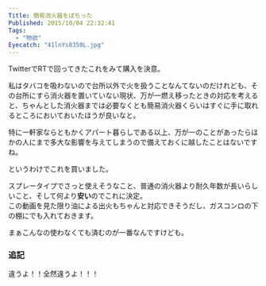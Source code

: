 ```yaml
---
Title: 簡易消火器をぽちった
Published: 2015/10/04 22:32:41
Tags:
  - "物欲"
Eyecatch: "41lnYs8350L.jpg"
---
```

TwitterでRTで回ってきたこれをみて購入を決意。  

<?# EmbedLink "https://www.youtube.com/watch?v=c_orOT3Prwg" /?>

私はタバコを吸わないので台所以外で火を扱うことなんてないのだけれども、その台所にすら消火器を置いていない現状、万が一燃え移ったときの対応を考えると、ちゃんとした消火器までは必要なくとも簡易消火器くらいはすぐに手に取れるところにおいておいたほうが良いなと。  

特に一軒家ならともかくアパート暮らしである以上、万が一のことがあったらほかの人にまで多大な影響を与えてしまうので備えておくに越したことはないですね。  

というわけでこれを買いました。  





<?# AmazonAffiliate B0070R4M9G /?>

スプレータイプでさっと使えそうなこと、普通の消火器より耐久年数が長いらしいこと、そして何より<b>安い</b>のでこれに決定。  
この動画を見た限り油による出火もちゃんと対応できそうだし、ガスコンロの下の棚にでも入れておきます。  



<?# EmbedLink "https://www.youtube.com/watch?v=B__2dFmKZdY" /?>



まぁこんなの使わなくても済むのが一番なんですけども。  


### 追記  

<?# Twitter 650666114196738048 /?>


違うよ！！全然違うよ！！！